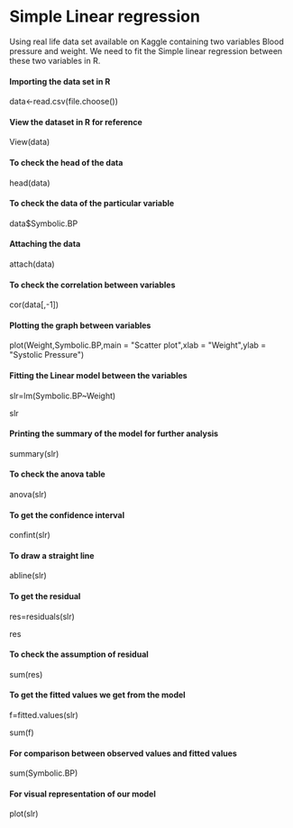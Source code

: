 # Simple Linear regression
Using real life data set available on Kaggle containing two variables Blood pressure and weight. We need to fit the Simple linear regression between these two variables in R.

#### Importing the data set in R
data<-read.csv(file.choose())

#### View the dataset in R for reference
View(data)

#### To check the head of the data
head(data)

#### To check the data of the particular variable
data$Symbolic.BP

#### Attaching the data
attach(data)

#### To check the correlation between variables
cor(data[,-1])

#### Plotting the graph between variables
plot(Weight,Symbolic.BP,main = "Scatter plot",xlab = "Weight",ylab = "Systolic Pressure")

#### Fitting the Linear model between the variables
slr=lm(Symbolic.BP~Weight)

slr

#### Printing the summary of the model for further analysis
summary(slr)

#### To check the anova table
anova(slr)

#### To get the confidence interval
confint(slr)

#### To draw a straight line
abline(slr)

#### To get the residual
res=residuals(slr)

res

#### To check the assumption of residual
sum(res)

#### To get the fitted values we get from the model
f=fitted.values(slr)

sum(f)

#### For comparison between observed values and fitted values
sum(Symbolic.BP)

#### For visual representation of our model
plot(slr)
